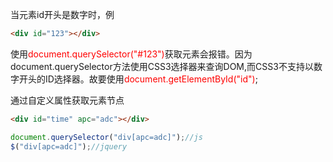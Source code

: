 当元素id开头是数字时，例

```html
<div id="123"></div>
```

使用<font color="red">document.querySelector("#123")</font>获取元素会报错。因为document.querySelector方法使用CSS3选择器来查询DOM,而CSS3不支持以数字开头的ID选择器。故要使用<font color="red">document.getElementById("id")</font>;

通过自定义属性获取元素节点

```html
<div id="time" apc="adc"></div>
```

```js
document.querySelector("div[apc=adc]");//js
$("div[apc=adc]");//jquery
```

